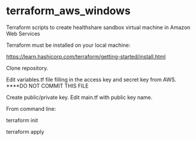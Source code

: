 # terraform_aws_windows
Terraform scripts to create healthshare sandbox virtual machine in Amazon Web Services

Terraform must be installed on your local machine:

https://learn.hashicorp.com/terraform/getting-started/install.html

Clone repository.

Edit variables.tf file filling in the access key and secret key from AWS. ****DO NOT COMMIT THIS FILE

Create public/private key. Edit main.tf with public key name.

From command line:

terraform init

terraform apply


